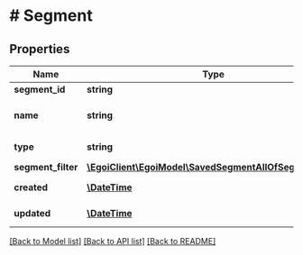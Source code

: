 # # Segment

## Properties

Name | Type | Description | Notes
------------ | ------------- | ------------- | -------------
**segment_id** | **string** |  | 
**name** | **string** | Name of the segment | [optional] 
**type** | **string** | Type of segment | [optional] [readonly] 
**segment_filter** | [**\EgoiClient\EgoiModel\SavedSegmentAllOfSegmentFilter**](SavedSegmentAllOfSegmentFilter.md) |  | 
**created** | [**\DateTime**](\DateTime.md) |  | [optional] [readonly] 
**updated** | [**\DateTime**](\DateTime.md) |  | [optional] [readonly] 

[[Back to Model list]](../../README.md#documentation-for-models) [[Back to API list]](../../README.md#documentation-for-api-endpoints) [[Back to README]](../../README.md)


